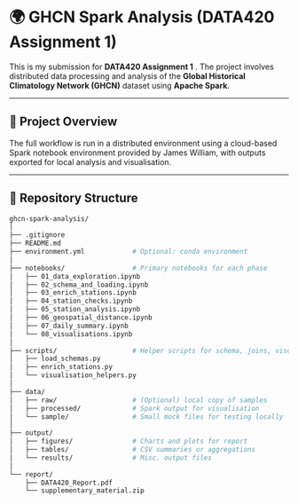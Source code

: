 # 🌍 GHCN Spark Analysis (DATA420 Assignment 1)

This is my submission for **DATA420 Assignment 1** . 
The project involves distributed data processing and analysis of the **Global Historical Climatology Network (GHCN)** dataset using **Apache Spark**.

---

## 🧠 Project Overview

The full workflow is run in a distributed environment using a cloud-based Spark notebook environment provided by James William, with outputs exported for local analysis and visualisation.

---

## 📁 Repository Structure

```bash
ghcn-spark-analysis/
│
├── .gitignore
├── README.md
├── environment.yml            # Optional: conda environment
│
├── notebooks/                 # Primary notebooks for each phase
│   ├── 01_data_exploration.ipynb
│   ├── 02_schema_and_loading.ipynb
│   ├── 03_enrich_stations.ipynb
│   ├── 04_station_checks.ipynb
│   ├── 05_station_analysis.ipynb
│   ├── 06_geospatial_distance.ipynb
│   ├── 07_daily_summary.ipynb
│   └── 08_visualisations.ipynb
│
├── scripts/                   # Helper scripts for schema, joins, visualisations
│   ├── load_schemas.py
│   ├── enrich_stations.py
│   └── visualisation_helpers.py
│
├── data/
│   ├── raw/                   # (Optional) local copy of samples
│   ├── processed/             # Spark output for visualisation
│   └── sample/                # Small mock files for testing locally
│
├── output/
│   ├── figures/               # Charts and plots for report
│   ├── tables/                # CSV summaries or aggregations
│   └── results/               # Misc. output files
│
└── report/
    ├── DATA420_Report.pdf
    └── supplementary_material.zip
